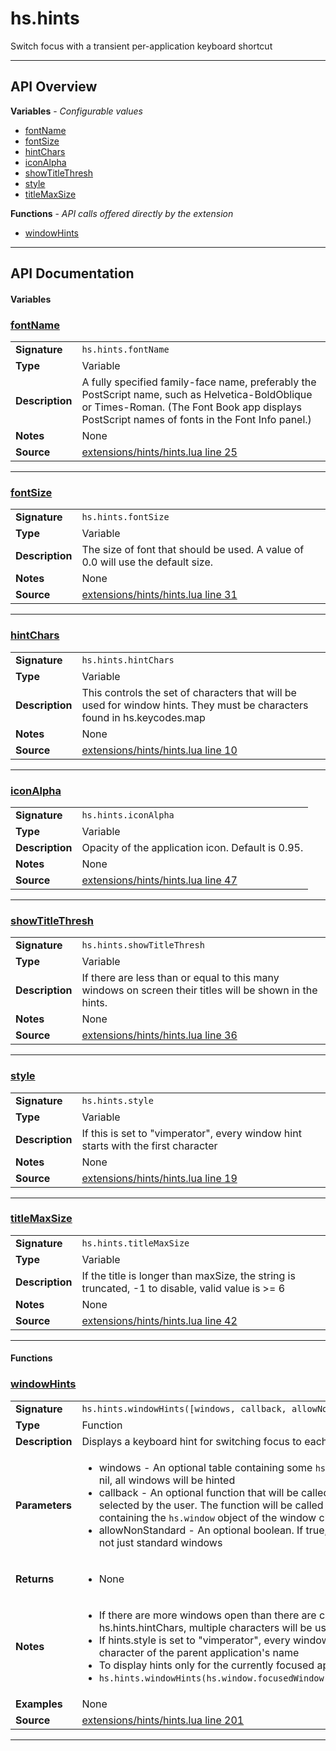 # hs.hints

Switch focus with a transient per-application keyboard shortcut

---

## API Overview
**Variables** - _Configurable values_
 * [fontName](#fontname)
 * [fontSize](#fontsize)
 * [hintChars](#hintchars)
 * [iconAlpha](#iconalpha)
 * [showTitleThresh](#showtitlethresh)
 * [style](#style)
 * [titleMaxSize](#titlemaxsize)

**Functions** - _API calls offered directly by the extension_
 * [windowHints](#windowhints)


---

## API Documentation

#### Variables


### [fontName](#fontname)

|                                             |                                                                                     |
| --------------------------------------------|-------------------------------------------------------------------------------------|
| **Signature**                               | `hs.hints.fontName`                                                                    |
| **Type**                                    | Variable                                                                     |
| **Description**                             | A fully specified family-face name, preferably the PostScript name, such as Helvetica-BoldOblique or Times-Roman. (The Font Book app displays PostScript names of fonts in the Font Info panel.)                                                                     |
| **Notes**                                   | None |
| **Source**                                  | [extensions/hints/hints.lua line 25](https://github.com/CommandPost/CommandPost-App/blob/master/extensions/hints/hints.lua#L25) |

---


### [fontSize](#fontsize)

|                                             |                                                                                     |
| --------------------------------------------|-------------------------------------------------------------------------------------|
| **Signature**                               | `hs.hints.fontSize`                                                                    |
| **Type**                                    | Variable                                                                     |
| **Description**                             | The size of font that should be used. A value of 0.0 will use the default size.                                                                     |
| **Notes**                                   | None |
| **Source**                                  | [extensions/hints/hints.lua line 31](https://github.com/CommandPost/CommandPost-App/blob/master/extensions/hints/hints.lua#L31) |

---


### [hintChars](#hintchars)

|                                             |                                                                                     |
| --------------------------------------------|-------------------------------------------------------------------------------------|
| **Signature**                               | `hs.hints.hintChars`                                                                    |
| **Type**                                    | Variable                                                                     |
| **Description**                             | This controls the set of characters that will be used for window hints. They must be characters found in hs.keycodes.map                                                                     |
| **Notes**                                   | None |
| **Source**                                  | [extensions/hints/hints.lua line 10](https://github.com/CommandPost/CommandPost-App/blob/master/extensions/hints/hints.lua#L10) |

---


### [iconAlpha](#iconalpha)

|                                             |                                                                                     |
| --------------------------------------------|-------------------------------------------------------------------------------------|
| **Signature**                               | `hs.hints.iconAlpha`                                                                    |
| **Type**                                    | Variable                                                                     |
| **Description**                             | Opacity of the application icon. Default is 0.95.                                                                     |
| **Notes**                                   | None |
| **Source**                                  | [extensions/hints/hints.lua line 47](https://github.com/CommandPost/CommandPost-App/blob/master/extensions/hints/hints.lua#L47) |

---


### [showTitleThresh](#showtitlethresh)

|                                             |                                                                                     |
| --------------------------------------------|-------------------------------------------------------------------------------------|
| **Signature**                               | `hs.hints.showTitleThresh`                                                                    |
| **Type**                                    | Variable                                                                     |
| **Description**                             | If there are less than or equal to this many windows on screen their titles will be shown in the hints.                                                                     |
| **Notes**                                   | None |
| **Source**                                  | [extensions/hints/hints.lua line 36](https://github.com/CommandPost/CommandPost-App/blob/master/extensions/hints/hints.lua#L36) |

---


### [style](#style)

|                                             |                                                                                     |
| --------------------------------------------|-------------------------------------------------------------------------------------|
| **Signature**                               | `hs.hints.style`                                                                    |
| **Type**                                    | Variable                                                                     |
| **Description**                             | If this is set to "vimperator", every window hint starts with the first character                                                                     |
| **Notes**                                   | None |
| **Source**                                  | [extensions/hints/hints.lua line 19](https://github.com/CommandPost/CommandPost-App/blob/master/extensions/hints/hints.lua#L19) |

---


### [titleMaxSize](#titlemaxsize)

|                                             |                                                                                     |
| --------------------------------------------|-------------------------------------------------------------------------------------|
| **Signature**                               | `hs.hints.titleMaxSize`                                                                    |
| **Type**                                    | Variable                                                                     |
| **Description**                             | If the title is longer than maxSize, the string is truncated, -1 to disable, valid value is >= 6                                                                     |
| **Notes**                                   | None |
| **Source**                                  | [extensions/hints/hints.lua line 42](https://github.com/CommandPost/CommandPost-App/blob/master/extensions/hints/hints.lua#L42) |

---

#### Functions


### [windowHints](#windowhints)

|                                             |                                                                                     |
| --------------------------------------------|-------------------------------------------------------------------------------------|
| **Signature**                               | `hs.hints.windowHints([windows, callback, allowNonStandard])`                                                                    |
| **Type**                                    | Function                                                                     |
| **Description**                             | Displays a keyboard hint for switching focus to each window                                                                     |
| **Parameters**                              | <ul><li>windows - An optional table containing some `hs.window` objects. If this value is nil, all windows will be hinted</li><li>callback - An optional function that will be called when a window has been selected by the user. The function will be called with a single argument containing the `hs.window` object of the window chosen by the user</li><li>allowNonStandard - An optional boolean.  If true, all windows will be included, not just standard windows</li></ul> |
| **Returns**                                 | <ul><li>None</li></ul>          |
| **Notes**                                   | <ul><li>If there are more windows open than there are characters available in hs.hints.hintChars, multiple characters will be used</li><li>If hints.style is set to "vimperator", every window hint is prefixed with the first character of the parent application's name</li><li>To display hints only for the currently focused application, try something like:</li><li> `hs.hints.windowHints(hs.window.focusedWindow():application():allWindows())`</li></ul> |
| **Examples**                                | None |
| **Source**                                  | [extensions/hints/hints.lua line 201](https://github.com/CommandPost/CommandPost-App/blob/master/extensions/hints/hints.lua#L201) |

---

